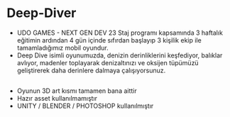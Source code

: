 # Deep-Diver
- UDO GAMES - NEXT GEN DEV 23 Staj programı kapsamında 3 haftalık eğitimin ardından 4 gün içinde sıfırdan başlayıp 3 kişilik ekip ile tamamladığımız mobil oyundur.
- Deep Dive isimli oyunumuzda, denizin derinliklerini keşfediyor, balıklar avlıyor, madenler toplayarak denizaltınızı ve oksijen tüpümüzü geliştirerek daha derinlere dalmaya çalışıyorsunuz.
##
- Oyunun 3D art kısmı tamamen bana aittir
- Hazır asset kullanılmamıştır 
- UNITY / BLENDER / PHOTOSHOP kullanılmıştır
##

